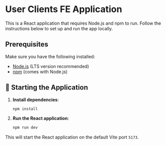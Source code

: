 # User Clients FE Application
This is a React application that requires Node.js and npm to run. 
Follow the instructions below to set up and run the app locally.

## Prerequisites
Make sure you have the following installed:
- [Node.js](https://nodejs.org/) (LTS version recommended)
- [npm](https://www.npmjs.com/) (comes with Node.js)

##  🚀 Starting the Application
1. **Install dependencies**:
    ```bash
    npm install
    ```

2. **Run the React application**:
    ```bash
    npm run dev
    ```
This will start the React application on the default Vite port `5173`.